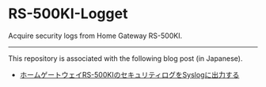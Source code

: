 # RS-500KI-Logget
Acquire security logs from Home Gateway RS-500KI.

___

This repository is associated with the following blog post (in Japanese).

- [ホームゲートウェイRS-500KIのセキュリティログをSyslogに出力する](https://blog.c6h12o6.org/post/home-gateway-rs500ki-syslog/)
